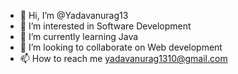 - 👋 Hi, I’m @Yadavanurag13
- 👀 I’m interested in Software Development
- 🌱 I’m currently learning Java
- 💞️ I’m looking to collaborate on Web development
- 📫 How to reach me yadavanurag1310@gmail.com

<!---
Yadavanurag13/Yadavanurag13 is a ✨ special ✨ repository because its `README.md` (this file) appears on your GitHub profile.
You can click the Preview link to take a look at your changes.
--->
